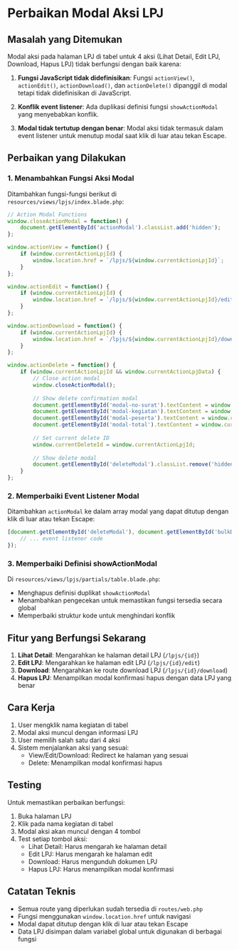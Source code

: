 # Perbaikan Modal Aksi LPJ

## Masalah yang Ditemukan

Modal aksi pada halaman LPJ di tabel untuk 4 aksi (Lihat Detail, Edit LPJ, Download, Hapus LPJ) tidak berfungsi dengan baik karena:

1. **Fungsi JavaScript tidak didefinisikan**: Fungsi `actionView()`, `actionEdit()`, `actionDownload()`, dan `actionDelete()` dipanggil di modal tetapi tidak didefinisikan di JavaScript.

2. **Konflik event listener**: Ada duplikasi definisi fungsi `showActionModal` yang menyebabkan konflik.

3. **Modal tidak tertutup dengan benar**: Modal aksi tidak termasuk dalam event listener untuk menutup modal saat klik di luar atau tekan Escape.

## Perbaikan yang Dilakukan

### 1. Menambahkan Fungsi Aksi Modal

Ditambahkan fungsi-fungsi berikut di `resources/views/lpjs/index.blade.php`:

```javascript
// Action Modal Functions
window.closeActionModal = function() {
    document.getElementById('actionModal').classList.add('hidden');
};

window.actionView = function() {
    if (window.currentActionLpjId) {
        window.location.href = `/lpjs/${window.currentActionLpjId}`;
    }
};

window.actionEdit = function() {
    if (window.currentActionLpjId) {
        window.location.href = `/lpjs/${window.currentActionLpjId}/edit`;
    }
};

window.actionDownload = function() {
    if (window.currentActionLpjId) {
        window.location.href = `/lpjs/${window.currentActionLpjId}/download`;
    }
};

window.actionDelete = function() {
    if (window.currentActionLpjId && window.currentActionLpjData) {
        // Close action modal
        window.closeActionModal();
        
        // Show delete confirmation modal
        document.getElementById('modal-no-surat').textContent = window.currentActionLpjData.noSurat;
        document.getElementById('modal-kegiatan').textContent = window.currentActionLpjData.kegiatan;
        document.getElementById('modal-peserta').textContent = window.currentActionLpjData.peserta;
        document.getElementById('modal-total').textContent = window.currentActionLpjData.total;
        
        // Set current delete ID
        window.currentDeleteId = window.currentActionLpjId;
        
        // Show delete modal
        document.getElementById('deleteModal').classList.remove('hidden');
    }
};
```

### 2. Memperbaiki Event Listener Modal

Ditambahkan `actionModal` ke dalam array modal yang dapat ditutup dengan klik di luar atau tekan Escape:

```javascript
[document.getElementById('deleteModal'), document.getElementById('bulkDeleteModal'), document.getElementById('actionModal')].forEach(modal => {
    // ... event listener code
});
```

### 3. Memperbaiki Definisi showActionModal

Di `resources/views/lpjs/partials/table.blade.php`:

- Menghapus definisi duplikat `showActionModal`
- Menambahkan pengecekan untuk memastikan fungsi tersedia secara global
- Memperbaiki struktur kode untuk menghindari konflik

## Fitur yang Berfungsi Sekarang

1. **Lihat Detail**: Mengarahkan ke halaman detail LPJ (`/lpjs/{id}`)
2. **Edit LPJ**: Mengarahkan ke halaman edit LPJ (`/lpjs/{id}/edit`)
3. **Download**: Mengarahkan ke route download LPJ (`/lpjs/{id}/download`)
4. **Hapus LPJ**: Menampilkan modal konfirmasi hapus dengan data LPJ yang benar

## Cara Kerja

1. User mengklik nama kegiatan di tabel
2. Modal aksi muncul dengan informasi LPJ
3. User memilih salah satu dari 4 aksi
4. Sistem menjalankan aksi yang sesuai:
   - View/Edit/Download: Redirect ke halaman yang sesuai
   - Delete: Menampilkan modal konfirmasi hapus

## Testing

Untuk memastikan perbaikan berfungsi:

1. Buka halaman LPJ
2. Klik pada nama kegiatan di tabel
3. Modal aksi akan muncul dengan 4 tombol
4. Test setiap tombol aksi:
   - Lihat Detail: Harus mengarah ke halaman detail
   - Edit LPJ: Harus mengarah ke halaman edit
   - Download: Harus mengunduh dokumen LPJ
   - Hapus LPJ: Harus menampilkan modal konfirmasi

## Catatan Teknis

- Semua route yang diperlukan sudah tersedia di `routes/web.php`
- Fungsi menggunakan `window.location.href` untuk navigasi
- Modal dapat ditutup dengan klik di luar atau tekan Escape
- Data LPJ disimpan dalam variabel global untuk digunakan di berbagai fungsi
